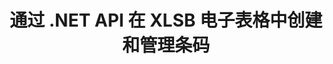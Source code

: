 ---
############################# Static ############################
layout: "auto-gen-gist"
draft: false
path: "ru/assembly/net/barcode/xlsb"
otherformats: XLS XLT XLSX XLSM XLTX XLTM ODS 

############################# Head ############################
head_title: "如何通过 C#、ASP.NET 在 Excel 电子表格中生成和添加条码"
head_description: "GroupDocs.Assembly .NET API 支持在 Excel 电子表格（XLS、XLT、XLSX、XLSM、XLTX、XLTM 和 XLSB）文档中创建和插入条形码图像。"

############################# Header ############################
title: "通过 .NET API 在 XLSB  电子表格中创建和管理条码"
description: "使用 GroupDocs.Assembly .NET API 软件开发人员可以在 C#、ASP.NET 应用程序内的 Excel XLSB  电子表格文档中动态创建和管理条码图像。"

######################### Download Button #######################
button:
    enable: true

############################# About ############################
about:
    enable: true
    title: "如何为电子表格添加条码生成？"
    content: |
      此页面提供有关如何使用 .NET API 在 Excel 电子表格中生成条形码的信息。 条形码是存储机器可读信息的数字代码，通常用于快速识别大量物品。 它为您的系统带来速度和准确性，从而自动减少操作时间。 GroupDocs.Assembly 是一个功能强大的 .NET API，它允许软件开发人员以编程方式在特定位置的 Microsoft Excel 电子表格中使用自定义文本、外观和不同编码类型绘制大量 1D 和 2D 条形码图像。 该 API 还可以轻松管理条码图像大小、前景色和背景色、字体大小、图像分辨率、文本自动更正等。

############################# content ############################
steps:
    enable: true
    block:
    - title_left: "通过 .NET 在 XLSB  电子表格中生成条码"
      content_left: |
       GroupDocs.Assembly .NET 完全支持在 XLSB  电子表格中添加和管理条码。 以下 C# .NET 代码示例演示了如何在 Microsoft Excel 电子表格文档中生成和插入条形码图像。 

      title_right: "如何在 XLSB 中使用条形码图像"
      content_right: |
        * 创建 [DocumentAssembler](https://apireference.groupdocs.com/assembly/net/groupdocs.assembly/documentassembler) 的实例
        * 使用以下参数调用 [AssembleDocument](https://apireference.groupdocs.com/assembly/net/groupdocs.assembly.documentassembler/assembledocument/methods/1) 方法
          * 流以读取模板文档。
          * 流以写入结果文档。
          * 文件加载和保存的附加选项。
          * 有关数据源对象的信息。

      gisthash: "8576f622912b355ce69966077033dcac"
      gistfile: "generate_barcodes_in_spreadsheets.cs"

    - title_left: "系统要求"
      content_left: |
        所有主要平台和操作系统都支持 GroupDocs.Assembly .NET API。 如需完整的系统要求指南，请访问 [系统要求](https://docs.groupdocs.com/assembly/net/system-requirements/) 在执行以下代码之前，请确保您已安装以下先决条件 系统：
        * 操作系统：Microsoft Windows、Linux、MacOS
        * 开发环境：Visual Studio、Xamarin、MonoDevelop 等。
        * 框架：.NET Framework、.NET Standard、.NET Core、Mono
        * 从 [NuGet](https://www.nuget.org/packages/GroupDocs.Assembly/) 获取最新版本的 GroupDocs.Assembly .NET API
        
      title_right: "为什么使用 GroupDocs.Assembly"
      content_right: |
        * 允许用户从模板创建自定义文档。
        * 允许用户从模板创建自定义文档。
        * 无需其他软件即可创建和自动化文档
        * 能够根据数据源生成输出文档
        * 在报表中动态插入文档内容
        * 动态附加电子邮件附件并在报告中插入超链接
        * 自动删除空段落
        * 全面支持多种数据格式
        * 动态电子邮件附件支持

demos:
    enable: true


more_formats:
    enable: true


back_to_top:
    enable: true
---